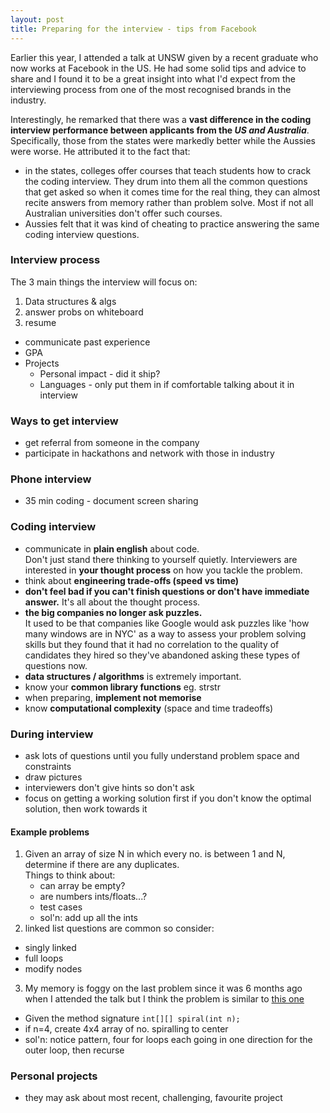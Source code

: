 ```yaml
---
layout: post
title: Preparing for the interview - tips from Facebook
---
```


Earlier this year, I attended a talk at UNSW given by a recent graduate who now works at Facebook in the US.  He had some solid tips and advice to share and I found it to be a great insight into what I'd expect from the interviewing process from one of the most recognised brands in the industry.  

Interestingly, he remarked that there was a **vast difference in the coding interview performance between applicants from the _US and Australia_**.  Specifically, those from the states were markedly better while the Aussies were worse.  He attributed it to the fact that:

- in the states, colleges offer courses that teach students how to crack the coding interview. They drum into them all the common questions that get asked so when it comes time for the real thing, they can almost recite answers from memory rather than problem solve.  Most if not all Australian universities don't offer such courses.
- Aussies felt that it was kind of cheating to practice answering the same coding interview questions. 

### Interview process
The 3 main things the interview will focus on:

1. Data structures & algs
2. answer probs on whiteboard 
3. resume 
- communicate past experience
- GPA
- Projects
  * Personal impact - did it ship?
  * Languages - only put them in if comfortable talking about it in interview

### Ways to get interview
- get referral from someone in the company
- participate in hackathons and network with those in industry

### Phone interview
- 35 min coding - document screen sharing 
	
### Coding interview
- communicate in **plain english** about code.  
  Don't just stand there thinking to yourself quietly.  Interviewers are interested in **your thought process** on how you tackle the problem.
- think about **engineering trade-offs (speed vs time)**
- **don't feel bad if you can't finish questions or don't have immediate answer.**  It's all about the thought process.
- **the big companies no longer ask puzzles.**   
  It used to be that companies like Google would ask puzzles like 'how many windows are in NYC' as a way to assess your problem solving skills but they found that it had no correlation to the quality of candidates they hired so they've abandoned asking these types of questions now.
- **data structures / algorithms** is extremely important. 
- know your **common library functions** eg. strstr
- when preparing, **implement not memorise**
- know **computational complexity** (space and time tradeoffs)

### During interview
- ask lots of questions until you fully understand problem space and constraints
- draw pictures
- interviewers don't give hints so don't ask
- focus on getting a working solution first if you don't know the optimal solution, then work towards it

#### Example problems 
1. Given an array of size N in which every no. is between 1 and N, determine if there are any duplicates.  
   Things to think about:  
   - can array be empty?  
   - are numbers ints/floats...?
   - test cases
   - sol'n: add up all the ints
2. linked list questions are common so consider:
  * singly linked
  * full loops
  * modify nodes
3. My memory is foggy on the last problem since it was 6 months ago when I attended the talk but I think the problem is similar to [this one][1]
  - Given the method signature `int[][] spiral(int n);`
  - if n=4, create 4x4 array of no. spiralling to center
  - sol'n: notice pattern, four for loops each going in one direction for the outer loop, then recurse

### Personal projects
- they may ask about most recent, challenging, favourite project

[1]:http://www.codechef.com/problems/TIC05


